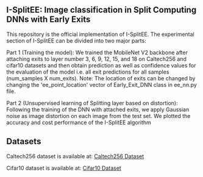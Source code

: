 ## I-SplitEE: Image classification in Split Computing DNNs with Early Exits
This repository is the official implementation of I-SplitEE. The experimental section of I-SplitEE can be divided into two major parts:

Part 1 (Training the model): We trained the MobileNet V2 backbone after attaching exits to layer number 3, 6, 9, 12, 15, and 18 on Caltech256 and cifar10 datasets and then obtain prediction as well as confidence values for the evaluation of the model i.e. all exit predictions for all samples (num_samples X num_exits). 
Note: The location of exits can be changed by changing the 'ee_point_location' vector of Early_Exit_DNN class in ee_nn.py file.

Part 2 (Unsupervised learning of Splitting layer based on distortion): Following the training of the DNN with attached exits, we apply Gaussian noise as image distortion on each image from the test set. We plotted the accuracy and cost performance of the I-SplitEE algorithm


## Datasets

Caltech256 dataset is available at: [Caltech256 Dataset](https://data.caltech.edu/records/nyy15-4j048)

Cifar10 dataset is available at: [Cifar10 Dataset](https://www.cs.toronto.edu/~kriz/cifar.html)
